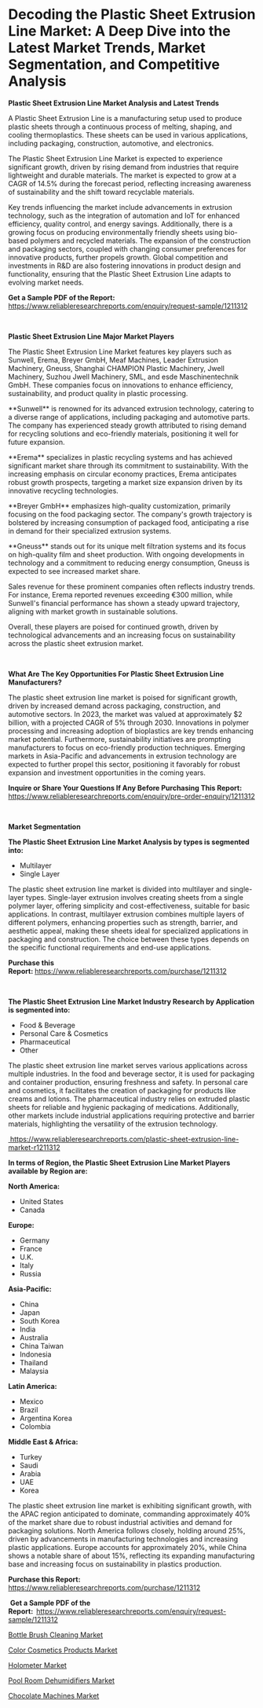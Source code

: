 <p><h1>Decoding the Plastic Sheet Extrusion Line Market: A Deep Dive into the Latest Market Trends, Market Segmentation, and Competitive Analysis</h1></p><p><strong>Plastic Sheet Extrusion Line Market Analysis and Latest Trends</strong></p>
<p><p>A Plastic Sheet Extrusion Line is a manufacturing setup used to produce plastic sheets through a continuous process of melting, shaping, and cooling thermoplastics. These sheets can be used in various applications, including packaging, construction, automotive, and electronics. </p><p>The Plastic Sheet Extrusion Line Market is expected to experience significant growth, driven by rising demand from industries that require lightweight and durable materials. The market is expected to grow at a CAGR of 14.5% during the forecast period, reflecting increasing awareness of sustainability and the shift toward recyclable materials. </p><p>Key trends influencing the market include advancements in extrusion technology, such as the integration of automation and IoT for enhanced efficiency, quality control, and energy savings. Additionally, there is a growing focus on producing environmentally friendly sheets using bio-based polymers and recycled materials. The expansion of the construction and packaging sectors, coupled with changing consumer preferences for innovative products, further propels growth. Global competition and investments in R&D are also fostering innovations in product design and functionality, ensuring that the Plastic Sheet Extrusion Line adapts to evolving market needs.</p></p>
<p><strong>Get a Sample PDF of the Report:&nbsp;</strong> <a href="https://www.reliableresearchreports.com/enquiry/request-sample/1211312?utm_campaign=1393&utm_medium=2&utm_source=Github&utm_content=ia&utm_term=05102024&utm_id=plastic-sheet-extrusion-line">https://www.reliableresearchreports.com/enquiry/request-sample/1211312</a></p>
<p>&nbsp;</p>
<p><strong>Plastic Sheet Extrusion Line Major Market Players</strong></p>
<p><p>The Plastic Sheet Extrusion Line Market features key players such as Sunwell, Erema, Breyer GmbH, Meaf Machines, Leader Extrusion Machinery, Gneuss, Shanghai CHAMPION Plastic Machinery, Jwell Machinery, Suzhou Jwell Machinery, SML, and esde Maschinentechnik GmbH. These companies focus on innovations to enhance efficiency, sustainability, and product quality in plastic processing.</p><p>**Sunwell** is renowned for its advanced extrusion technology, catering to a diverse range of applications, including packaging and automotive parts. The company has experienced steady growth attributed to rising demand for recycling solutions and eco-friendly materials, positioning it well for future expansion.</p><p>**Erema** specializes in plastic recycling systems and has achieved significant market share through its commitment to sustainability. With the increasing emphasis on circular economy practices, Erema anticipates robust growth prospects, targeting a market size expansion driven by its innovative recycling technologies.</p><p>**Breyer GmbH** emphasizes high-quality customization, primarily focusing on the food packaging sector. The company's growth trajectory is bolstered by increasing consumption of packaged food, anticipating a rise in demand for their specialized extrusion systems.</p><p>**Gneuss** stands out for its unique melt filtration systems and its focus on high-quality film and sheet production. With ongoing developments in technology and a commitment to reducing energy consumption, Gneuss is expected to see increased market share.</p><p>Sales revenue for these prominent companies often reflects industry trends. For instance, Erema reported revenues exceeding €300 million, while Sunwell's financial performance has shown a steady upward trajectory, aligning with market growth in sustainable solutions.</p><p>Overall, these players are poised for continued growth, driven by technological advancements and an increasing focus on sustainability across the plastic sheet extrusion market.</p></p>
<p>&nbsp;</p>
<p><strong>What Are The Key Opportunities For Plastic Sheet Extrusion Line Manufacturers?</strong></p>
<p><p>The plastic sheet extrusion line market is poised for significant growth, driven by increased demand across packaging, construction, and automotive sectors. In 2023, the market was valued at approximately $2 billion, with a projected CAGR of 5% through 2030. Innovations in polymer processing and increasing adoption of bioplastics are key trends enhancing market potential. Furthermore, sustainability initiatives are prompting manufacturers to focus on eco-friendly production techniques. Emerging markets in Asia-Pacific and advancements in extrusion technology are expected to further propel this sector, positioning it favorably for robust expansion and investment opportunities in the coming years.</p></p>
<p><strong>Inquire or Share Your Questions If Any Before Purchasing This Report:</strong> <a href="https://www.reliableresearchreports.com/enquiry/pre-order-enquiry/1211312?utm_campaign=1393&utm_medium=2&utm_source=Github&utm_content=ia&utm_term=05102024&utm_id=plastic-sheet-extrusion-line">https://www.reliableresearchreports.com/enquiry/pre-order-enquiry/1211312</a></p>
<p>&nbsp;</p>
<p><strong>Market Segmentation</strong></p>
<p><strong>The Plastic Sheet Extrusion Line Market Analysis by types is segmented into:</strong></p>
<p><ul><li>Multilayer</li><li>Single Layer</li></ul></p>
<p><p>The plastic sheet extrusion line market is divided into multilayer and single-layer types. Single-layer extrusion involves creating sheets from a single polymer layer, offering simplicity and cost-effectiveness, suitable for basic applications. In contrast, multilayer extrusion combines multiple layers of different polymers, enhancing properties such as strength, barrier, and aesthetic appeal, making these sheets ideal for specialized applications in packaging and construction. The choice between these types depends on the specific functional requirements and end-use applications.</p></p>
<p><strong>Purchase this Report:&nbsp;</strong><a href="https://www.reliableresearchreports.com/purchase/1211312?utm_campaign=1393&utm_medium=2&utm_source=Github&utm_content=ia&utm_term=05102024&utm_id=plastic-sheet-extrusion-line">https://www.reliableresearchreports.com/purchase/1211312</a></p>
<p>&nbsp;</p>
<p><strong>The Plastic Sheet Extrusion Line Market Industry Research by Application is segmented into:</strong></p>
<p><ul><li>Food & Beverage</li><li>Personal Care & Cosmetics</li><li>Pharmaceutical</li><li>Other</li></ul></p>
<p><p>The plastic sheet extrusion line market serves various applications across multiple industries. In the food and beverage sector, it is used for packaging and container production, ensuring freshness and safety. In personal care and cosmetics, it facilitates the creation of packaging for products like creams and lotions. The pharmaceutical industry relies on extruded plastic sheets for reliable and hygienic packaging of medications. Additionally, other markets include industrial applications requiring protective and barrier materials, highlighting the versatility of the extrusion technology.</p></p>
<p><a href="https://www.reliableresearchreports.com/plastic-sheet-extrusion-line-market-r1211312?utm_campaign=1393&utm_medium=2&utm_source=Github&utm_content=ia&utm_term=05102024&utm_id=plastic-sheet-extrusion-line">&nbsp;https://www.reliableresearchreports.com/plastic-sheet-extrusion-line-market-r1211312</a></p>
<p><strong>In terms of Region, the Plastic Sheet Extrusion Line Market Players available by Region are:</strong></p>
<p>
    <p> <strong> North America: </strong>
        <ul>
            <li>United States</li>
            <li>Canada</li>
        </ul>
        </p> 
    <p> <strong> Europe: </strong>
        <ul>
            <li>Germany</li>
            <li>France</li>
            <li>U.K.</li>
            <li>Italy</li>
            <li>Russia</li>
        </ul>
        </p> 
    <p> <strong> Asia-Pacific: </strong>
        <ul>
            <li>China</li>
            <li>Japan</li>
            <li>South Korea</li>
            <li>India</li>
            <li>Australia</li>
            <li>China Taiwan</li>
            <li>Indonesia</li>
            <li>Thailand</li>
            <li>Malaysia</li>
        </ul>
        </p> 
    <p> <strong> Latin America: </strong>
        <ul>
            <li>Mexico</li>
            <li>Brazil</li>
            <li>Argentina Korea</li>
            <li>Colombia</li>
        </ul>
        </p> 
    <p> <strong> Middle East & Africa: </strong>
        <ul>
            <li>Turkey</li>
            <li>Saudi</li>
            <li>Arabia</li>
            <li>UAE</li>
            <li>Korea</li>
        </ul>
    </p>
    </p>
<p><p>The plastic sheet extrusion line market is exhibiting significant growth, with the APAC region anticipated to dominate, commanding approximately 40% of the market share due to robust industrial activities and demand for packaging solutions. North America follows closely, holding around 25%, driven by advancements in manufacturing technologies and increasing plastic applications. Europe accounts for approximately 20%, while China shows a notable share of about 15%, reflecting its expanding manufacturing base and increasing focus on sustainability in plastics production.</p></p>
<p><strong>Purchase this Report: </strong><a href="https://www.reliableresearchreports.com/purchase/1211312?utm_campaign=1393&utm_medium=2&utm_source=Github&utm_content=ia&utm_term=05102024&utm_id=plastic-sheet-extrusion-line">https://www.reliableresearchreports.com/purchase/1211312</a></p>
<p>&nbsp;<strong>Get a Sample PDF of the Report:&nbsp;&nbsp;</strong><a href="https://www.reliableresearchreports.com/enquiry/request-sample/1211312?utm_campaign=1393&utm_medium=2&utm_source=Github&utm_content=ia&utm_term=05102024&utm_id=plastic-sheet-extrusion-line">https://www.reliableresearchreports.com/enquiry/request-sample/1211312</a></p>
<p><strong></strong></p>
<p><p><a href="https://www.linkedin.com/pulse/bottle-brush-cleaning-market-forecast-global-trends-analysis-klj6e?utm_campaign=1393&utm_medium=2&utm_source=Github&utm_content=ia&utm_term=05102024&utm_id=plastic-sheet-extrusion-line">Bottle Brush Cleaning Market</a></p><p><a href="https://www.linkedin.com/pulse/color-cosmetics-products-market-research-report-forecast-growth-mx2se?utm_campaign=1393&utm_medium=2&utm_source=Github&utm_content=ia&utm_term=05102024&utm_id=plastic-sheet-extrusion-line">Color Cosmetics Products Market</a></p><p><a href="https://www.linkedin.com/pulse/holometer-value-chain-analysis-from-raw-materials-end-user-bxlne?utm_campaign=1393&utm_medium=2&utm_source=Github&utm_content=ia&utm_term=05102024&utm_id=plastic-sheet-extrusion-line">Holometer Market</a></p><p><a href="https://www.linkedin.com/pulse/exploring-pool-room-dehumidifiers-market-strategic-insights-0vrse?utm_campaign=1393&utm_medium=2&utm_source=Github&utm_content=ia&utm_term=05102024&utm_id=plastic-sheet-extrusion-line">Pool Room Dehumidifiers Market</a></p><p><a href="https://github.com/SamiaChowdhury801/Market-Research-Report-List-1/blob/main/chocolate-machines-market.md?utm_campaign=1393&utm_medium=2&utm_source=Github&utm_content=ia&utm_term=05102024&utm_id=plastic-sheet-extrusion-line">Chocolate Machines Market</a></p></p>